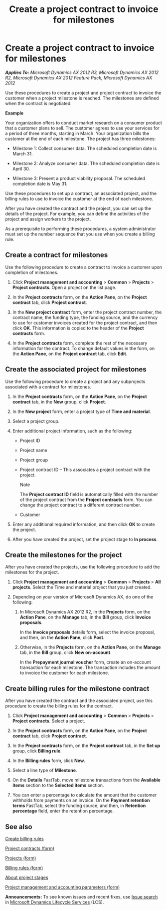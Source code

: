 ﻿---
title: Create a project contract to invoice for milestones
TOCTitle: Create a project contract to invoice for milestones
ms:assetid: 7b8b3f7e-b779-4c5b-a709-c08c3d099102
ms:mtpsurl: https://technet.microsoft.com/en-us/library/Hh209265(v=AX.60)
ms:contentKeyID: 36058257
ms.date: 10/06/2014
mtps_version: v=AX.60
f1_keywords:
- billing rule
- time & material
- time and material
- milestone
- milestone billing
- prepayment journal
- project milestone
---

# Create a project contract to invoice for milestones 


_**Applies To:** Microsoft Dynamics AX 2012 R3, Microsoft Dynamics AX 2012 R2, Microsoft Dynamics AX 2012 Feature Pack, Microsoft Dynamics AX 2012_

Use these procedures to create a project and project contract to invoice the customer when a project milestone is reached. The milestones are defined when the contract is negotiated.

**Example**

Your organization offers to conduct market research on a consumer product that a customer plans to sell. The customer agrees to use your services for a period of three months, starting in March. Your organization bills the customer at the end of each milestone. The project has three milestones:

  - Milestone 1: Collect consumer data. The scheduled completion date is March 31.

  - Milestone 2: Analyze consumer data. The scheduled completion date is April 30.

  - Milestone 3: Present a product viability proposal. The scheduled completion date is May 31.

Use these procedures to set up a contract, an associated project, and the billing rules to use to invoice the customer at the end of each milestone.

After you have created the contract and the project, you can set up the details of the project. For example, you can define the activities of the project and assign workers to the project.

As a prerequisite to performing these procedures, a system administrator must set up the number sequence that you use when you create a billing rule.

## Create a contract for milestones

Use the following procedure to create a contract to invoice a customer upon completion of milestones.

1.  Click **Project management and accounting** \> **Common** \> **Projects** \> **Project contracts**. Open a project on the list page.

2.  In the **Project contracts** form, on the **Action Pane**, on the **Project contract** tab, click **Project contract**.

3.  In the **New project contract** form, enter the project contract number, the contract name, the funding type, the funding source, and the currency to use for customer invoices created for the project contract, and then click **OK**. This information is copied to the header of the **Project contracts** form.

4.  In the **Project contracts** form, complete the rest of the necessary information for the contract. To change default values in the form, on the **Action Pane**, on the **Project contract** tab, click **Edit**.

## Create the associated project for milestones

Use the following procedure to create a project and any subprojects associated with a contract for milestones.

1.  In the **Project contracts** form, on the **Action Pane**, on the **Project contract** tab, in the **New** group, click **Project**.

2.  In the **New project** form, enter a project type of **Time and material**.

3.  Select a project group.

4.  Enter additional project information, such as the following:
    
      - Project ID
    
      - Project name
    
      - Project group
    
      - Project contract ID – This associates a project contract with the project.
        

        > [!NOTE]
        > <P>The <STRONG>Project contract ID</STRONG> field is automatically filled with the number of the project contract from the <STRONG>Project contracts</STRONG> form. You can change the project contract to a different contract number.</P>

    
      - Customer

5.  Enter any additional required information, and then click **OK** to create the project.

6.  After you have created the project, set the project stage to **In process**.

## Create the milestones for the project

After you have created the projects, use the following procedure to add the milestones for the project.

1.  Click **Project management and accounting** \> **Common** \> **Projects** \> **All projects**. Select the Time and material project that you just created.

2.  Depending on your version of Microsoft Dynamics AX, do one of the following:
    
    1.  In Microsoft Dynamics AX 2012 R2, in the **Projects** form, on the **Action Pane**, on the **Manage** tab, in the **Bill** group, click **Invoice proposals**.
        
        In the **Invoice proposals** details form, select the invoice proposal, and then, on the **Action Pane**, click **Post**.
    
    2.  Otherwise, in the **Projects** form, on the **Action Pane**, on the **Manage** tab, in the **Bill** group, click **New on-account**.
        
        In the **Prepayment journal voucher** form, create an on-account transaction for each milestone. The transaction includes the amount to invoice the customer for each milestone.

## Create billing rules for the milestone contract

After you have created the contract and the associated project, use this procedure to create the billing rules for the contract.

1.  Click **Project management and accounting** \> **Common** \> **Projects** \> **Project contracts**. Select a project.

2.  In the **Project contracts** form, on the **Action Pane**, on the **Project contract** tab, click **Project contract**.

3.  In the **Project contracts** form, on the **Project contract** tab, in the **Set up** group, click **Billing rule**.

4.  In the **Billing rules** form, click **New**.

5.  Select a line type of **Milestone**.

6.  On the **Details** FastTab, move milestone transactions from the **Available items** section to the **Selected items** section.

7.  You can enter a percentage to calculate the amount that the customer withholds from payments on an invoice. On the **Payment retention terms** FastTab, select the funding source, and then, in **Retention percentage** field, enter the retention percentage.

## See also

[Create billing rules](create-billing-rules.md)

[Project contracts (form)](https://technet.microsoft.com/en-us/library/aa586038\(v=ax.60\))

[Projects (form)](https://technet.microsoft.com/en-us/library/aa585245\(v=ax.60\))

[Billing rules (form)](https://technet.microsoft.com/en-us/library/hh227642\(v=ax.60\))

[About project stages](about-project-stages.md)

[Project management and accounting parameters (form)](https://technet.microsoft.com/en-us/library/aa599440\(v=ax.60\))

  
**Announcements:** To see known issues and recent fixes, use [Issue search](http://go.microsoft.com/fwlink/?linkid=389258) in [Microsoft Dynamics Lifecycle Services](http://go.microsoft.com/fwlink/?linkid=306505) (LCS).

